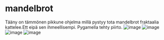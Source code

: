 # mandelbrot
Tääny on tämmönen pikkune ohjelma millä pystyy tota mandelbrot fraktaalia kattelee.Ett eipä sen ihmeellisempi. Pygamella tehty piirto.
![image](https://user-images.githubusercontent.com/33415277/161431536-b8ba5882-1392-488a-b0e9-1f1a03fb71ab.png)
![image](https://user-images.githubusercontent.com/33415277/161432355-3725eab3-5294-4b15-8f38-ce8c3caa4c21.png)
![image](https://user-images.githubusercontent.com/33415277/161434681-a5f67b51-0c89-42a1-86de-51ffca5d0abf.png)
![image](https://user-images.githubusercontent.com/33415277/161436684-4ff34273-d560-4f4c-a75d-55e68691350c.png)
